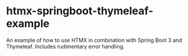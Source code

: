 # htmx-springboot-thymeleaf-example
An example of how to use HTMX in combination with Spring Boot 3 and Thymeleaf. Includes rudimentary error handling.
